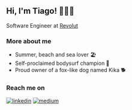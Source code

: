 ## Hi, I'm Tiago! 🧑🏻‍💻 

Software Engineer at [Revolut](https://www.revolut.com/)  

### More about me

- Summer, beach and sea lover 🏖️
- Self-proclaimed bodysurf champion 🌊
- Proud owner of a fox-like dog named Kika 🐕

### Reach me on

[![linkedin](https://img.shields.io/badge/-LinkedIn-blue?style=flat-square&logo=Linkedin&logoColor=white&link=https://www.linkedin.com/in/tiagomartinhos/)](https://www.linkedin.com/in/tiagofmartinho/)
[![medium](https://img.shields.io/badge/-Medium-black?style=flat-square&logo=Medium&logoColor=white&link=https://medium.com/@tiagofmartinho/)](https://medium.com/@tiagofmartinho/)
